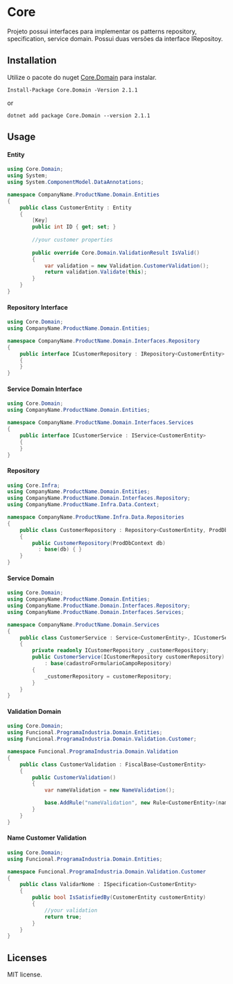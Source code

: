 # Core

Projeto possui interfaces para implementar os patterns repository, specification, service domain. Possui duas versões da interface IRepositoy.

## Installation

Utilize o pacote do nuget [Core.Domain](https://www.nuget.org/packages/Core.Domain) para instalar.

```nuget
Install-Package Core.Domain -Version 2.1.1
```
or
```nuget
dotnet add package Core.Domain --version 2.1.1
```

## Usage

#### Entity
```c#
using Core.Domain;
using System;
using System.ComponentModel.DataAnnotations;

namespace CompanyName.ProductName.Domain.Entities
{
    public class CustomerEntity : Entity
    {
        [Key]
        public int ID { get; set; }
        
        //your customer properties
        
        public override Core.Domain.ValidationResult IsValid()
        {
            var validation = new Validation.CustomerValidation();
            return validation.Validate(this);
        }
    }
}
```

#### Repository Interface
```c#
using Core.Domain;
using CompanyName.ProductName.Domain.Entities;

namespace CompanyName.ProductName.Domain.Interfaces.Repository
{
    public interface ICustomerRepository : IRepository<CustomerEntity>
    {
    }
}
```

#### Service Domain Interface
```c#
using Core.Domain;
using CompanyName.ProductName.Domain.Entities;

namespace CompanyName.ProductName.Domain.Interfaces.Services
{
    public interface ICustomerService : IService<CustomerEntity>
    {
    }
}
```

#### Repository
```c#
using Core.Infra;
using CompanyName.ProductName.Domain.Entities;
using CompanyName.ProductName.Domain.Interfaces.Repository;
using CompanyName.ProductName.Infra.Data.Context;

namespace CompanyName.ProductName.Infra.Data.Repositories
{
    public class CustomerRepository : Repository<CustomerEntity, ProdDbContext>, ICustomerRepository
    {
        public CustomerRepository(ProdDbContext db) 
          : base(db) { }
    }
}
```

#### Service Domain
```c#
using Core.Domain;
using CompanyName.ProductName.Domain.Entities;
using CompanyName.ProductName.Domain.Interfaces.Repository;
using CompanyName.ProductName.Domain.Interfaces.Services;

namespace CompanyName.ProductName.Domain.Services
{
    public class CustomerService : Service<CustomerEntity>, ICustomerService
    {
        private readonly ICustomerRepository _customerRepository;
        public CustomerService(ICustomerRepository customerRepository)
            : base(cadastroFormularioCampoRepository)
        {
            _customerRepository = customerRepository;
        }
    }
}
```

#### Validation Domain
```c#
using Core.Domain;
using Funcional.ProgramaIndustria.Domain.Entities;
using Funcional.ProgramaIndustria.Domain.Validation.Customer;

namespace Funcional.ProgramaIndustria.Domain.Validation
{
    public class CustomerValidation : FiscalBase<CustomerEntity>
    {
        public CustomerValidation()
        {
            var nameValidation = new NameValidation();

            base.AddRule("nameValidation", new Rule<CustomerEntity>(nameValidation, "Invalid customer name"));
        }
    }
}
```

#### Name Customer Validation
```c#
using Core.Domain;
using Funcional.ProgramaIndustria.Domain.Entities;

namespace Funcional.ProgramaIndustria.Domain.Validation.Customer
{
    public class ValidarNome : ISpecification<CustomerEntity>
    {
        public bool IsSatisfiedBy(CustomerEntity customerEntity)
        {
            //your validation
            return true;
        }
    }
}
```


## Licenses

MIT license.
